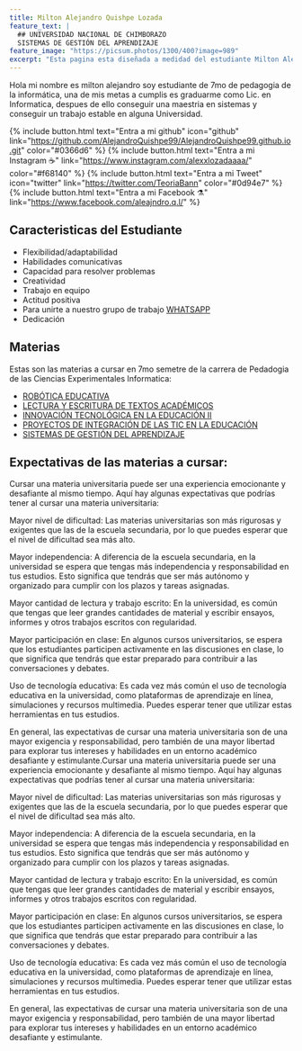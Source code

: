 ```yaml
---
title: Milton Alejandro Quishpe Lozada
feature_text: |
  ## UNIVERSIDAD NACIONAL DE CHIMBORAZO 
  SISTEMAS DE GESTIÓN DEL APRENDIZAJE 
feature_image: "https://picsum.photos/1300/400?image=989"
excerpt: "Esta pagina esta diseñada a medidad del estudiante Milton Alejandro Quishpe Lozada, a medida y especificaciones del PhD Xavier Soria para la carrera de pegagogia de las ciencieas experimentales informatica en el area de SISTEMAS DE GESTIÓN DEL APRENDIZAJE "
---
```


<p>Hola mi nombre es milton alejandro soy estudiante de 7mo de pedagogia de la informática, una de mis metas a cumplis es graduarme como Lic. en Informatica, despues de ello conseguir una maestria en sistemas y conseguir un trabajo estable en alguna Universidad.  </p>

{% include button.html text="Entra a mi github" icon="github" link="https://github.com/AlejandroQuishpe99/AlejandroQuishpe99.github.io.git" color="#0366d6" %} {% include button.html text="Entra a mi Instagram ☕️" link="https://www.instagram.com/alexxlozadaaaa/" color="#f68140" %} {% include button.html text="Entra a mi Tweet" icon="twitter" link="https://twitter.com/TeoriaBann" color="#0d94e7" %} {% include button.html text="Entra a mi Facebook ⚗️" link="https://www.facebook.com/aleajndro.q.l/" %}

## Caracteristicas del Estudiante

- Flexibilidad/adaptabilidad
- Habilidades comunicativas
- Capacidad para resolver problemas
- Creatividad
- Trabajo en equipo
- Actitud positiva
- Para unirte a nuestro grupo de trabajo [WHATSAPP]( https://chat.whatsapp.com/Fca6Zt12aeD3dYmTGbDvey )
- Dedicación


## Materias

Estas son las materias a cursar en 7mo semetre de la carrera de Pedadogia de las Ciencias Experimentales Informatica:

- [ROBÓTICA EDUCATIVA](https://moodle.unach.edu.ec/course/view.php?id=36273)
- [LECTURA Y ESCRITURA DE TEXTOS ACADÉMICOS](https://moodle.unach.edu.ec/course/view.php?id=36271)
- [INNOVACIÓN TECNOLÓGICA EN LA EDUCACIÓN II ](https://moodle.unach.edu.ec/course/view.php?id=36270)
- [PROYECTOS DE INTEGRACIÓN DE LAS TIC EN LA EDUCACIÓN](https://moodle.unach.edu.ec/course/view.php?id=36272)
- [SISTEMAS DE GESTIÓN DEL APRENDIZAJE ](https://moodle.unach.edu.ec/course/view.php?id=36274)


## Expectativas de las materias a cursar:

Cursar una materia universitaria puede ser una experiencia emocionante y desafiante al mismo tiempo. Aquí hay algunas expectativas que podrías tener al cursar una materia universitaria:

Mayor nivel de dificultad: Las materias universitarias son más rigurosas y exigentes que las de la escuela secundaria, por lo que puedes esperar que el nivel de dificultad sea más alto.

Mayor independencia: A diferencia de la escuela secundaria, en la universidad se espera que tengas más independencia y responsabilidad en tus estudios. Esto significa que tendrás que ser más autónomo y organizado para cumplir con los plazos y tareas asignadas.

Mayor cantidad de lectura y trabajo escrito: En la universidad, es común que tengas que leer grandes cantidades de material y escribir ensayos, informes y otros trabajos escritos con regularidad.

Mayor participación en clase: En algunos cursos universitarios, se espera que los estudiantes participen activamente en las discusiones en clase, lo que significa que tendrás que estar preparado para contribuir a las conversaciones y debates.

Uso de tecnología educativa: Es cada vez más común el uso de tecnología educativa en la universidad, como plataformas de aprendizaje en línea, simulaciones y recursos multimedia. Puedes esperar tener que utilizar estas herramientas en tus estudios.

En general, las expectativas de cursar una materia universitaria son de una mayor exigencia y responsabilidad, pero también de una mayor libertad para explorar tus intereses y habilidades en un entorno académico desafiante y estimulante.Cursar una materia universitaria puede ser una experiencia emocionante y desafiante al mismo tiempo. Aquí hay algunas expectativas que podrías tener al cursar una materia universitaria:

Mayor nivel de dificultad: Las materias universitarias son más rigurosas y exigentes que las de la escuela secundaria, por lo que puedes esperar que el nivel de dificultad sea más alto.

Mayor independencia: A diferencia de la escuela secundaria, en la universidad se espera que tengas más independencia y responsabilidad en tus estudios. Esto significa que tendrás que ser más autónomo y organizado para cumplir con los plazos y tareas asignadas.

Mayor cantidad de lectura y trabajo escrito: En la universidad, es común que tengas que leer grandes cantidades de material y escribir ensayos, informes y otros trabajos escritos con regularidad.

Mayor participación en clase: En algunos cursos universitarios, se espera que los estudiantes participen activamente en las discusiones en clase, lo que significa que tendrás que estar preparado para contribuir a las conversaciones y debates.

Uso de tecnología educativa: Es cada vez más común el uso de tecnología educativa en la universidad, como plataformas de aprendizaje en línea, simulaciones y recursos multimedia. Puedes esperar tener que utilizar estas herramientas en tus estudios.

En general, las expectativas de cursar una materia universitaria son de una mayor exigencia y responsabilidad, pero también de una mayor libertad para explorar tus intereses y habilidades en un entorno académico desafiante y estimulante.
